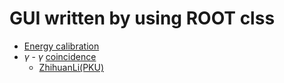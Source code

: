 # GUI written by using ROOT clss

  - [Energy calibration](./Cali)
  - $\gamma$ - $\gamma$ [coincidence](./GammaGammaGate)
    - [ZhihuanLi(PKU)](https://github.com/zhihuanli/gamma-gamma-coincidence-analysis) 
